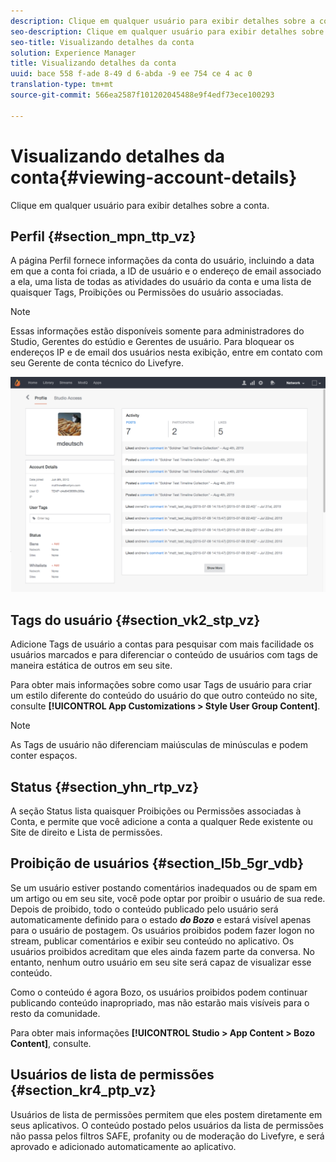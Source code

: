 ```yaml
---
description: Clique em qualquer usuário para exibir detalhes sobre a conta.
seo-description: Clique em qualquer usuário para exibir detalhes sobre a conta.
seo-title: Visualizando detalhes da conta
solution: Experience Manager
title: Visualizando detalhes da conta
uuid: bace 558 f-ade 8-49 d 6-abda -9 ee 754 ce 4 ac 0
translation-type: tm+mt
source-git-commit: 566ea2587f101202045488e9f4edf73ece100293

---
```



# Visualizando detalhes da conta{#viewing-account-details}

Clique em qualquer usuário para exibir detalhes sobre a conta.

## Perfil {#section_mpn_ttp_vz}

A página Perfil fornece informações da conta do usuário, incluindo a data em que a conta foi criada, a ID de usuário e o endereço de email associado a ela, uma lista de todas as atividades do usuário da conta e uma lista de quaisquer Tags, Proibições ou Permissões do usuário associadas.

>[!NOTE]
>
>Essas informações estão disponíveis somente para administradores do Studio, Gerentes do estúdio e Gerentes de usuário. Para bloquear os endereços IP e de email dos usuários nesta exibição, entre em contato com seu Gerente de conta técnico do Livefyre.

![](assets/UsersProfile-1024x699.png)

## Tags do usuário {#section_vk2_stp_vz}

Adicione Tags de usuário a contas para pesquisar com mais facilidade os usuários marcados e para diferenciar o conteúdo de usuários com tags de maneira estática de outros em seu site.

Para obter mais informações sobre como usar Tags de usuário para criar um estilo diferente do conteúdo do usuário do que outro conteúdo no site, consulte **[!UICONTROL App Customizations > Style User Group Content]**.

>[!NOTE]
>
>As Tags de usuário não diferenciam maiúsculas de minúsculas e podem conter espaços.

## Status {#section_yhn_rtp_vz}

A seção Status lista quaisquer Proibições ou Permissões associadas à Conta, e permite que você adicione a conta a qualquer Rede existente ou Site de direito e Lista de permissões.

## Proibição de usuários {#section_l5b_5gr_vdb}

Se um usuário estiver postando comentários inadequados ou de spam em um artigo ou em seu site, você pode optar por proibir o usuário de sua rede. Depois de proibido, todo o conteúdo publicado pelo usuário será automaticamente definido para o estado ***do Bozo*** e estará visível apenas para o usuário de postagem. Os usuários proibidos podem fazer logon no stream, publicar comentários e exibir seu conteúdo no aplicativo. Os usuários proibidos acreditam que eles ainda fazem parte da conversa. No entanto, nenhum outro usuário em seu site será capaz de visualizar esse conteúdo.

Como o conteúdo é agora Bozo, os usuários proibidos podem continuar publicando conteúdo inapropriado, mas não estarão mais visíveis para o resto da comunidade.

Para obter mais informações **[!UICONTROL Studio > App Content > Bozo Content]**, consulte.

## Usuários de lista de permissões {#section_kr4_ptp_vz}

Usuários de lista de permissões permitem que eles postem diretamente em seus aplicativos. O conteúdo postado pelos usuários da lista de permissões não passa pelos filtros SAFE, profanity ou de moderação do Livefyre, e será aprovado e adicionado automaticamente ao aplicativo.
